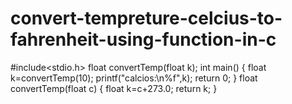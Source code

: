 # convert-tempreture-celcius-to-fahrenheit-using-function-in-c
#include<stdio.h>
float convertTemp(float k);
int main()
{
   float k=convertTemp(10);
    printf("calcios:\n%f",k);
    return 0;
}
float convertTemp(float c)
{
    float k=c+273.0;
    return k;
}
